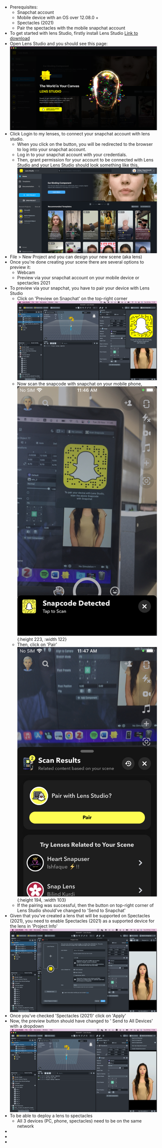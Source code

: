 - Prerequisites:
	- Snapchat account
	- Mobile device with an OS over 12.08.0 +
	- Spectacles (2021)
	- Pair the spectacles with the mobile snapchat account
- To get started with lens Studio, firstly install Lens Studio [Link to download](https://ar.snap.com/download)
- Open Lens Studio and you should see this page:
  ![image.png](../assets/image_1669674860025_0.png)
- Click Login to my lenses, to connect your snapchat account with lens studio.
	- When you click on the button, you will be redirected to the browser to log into your snapchat account.
	- Log in to your snapchat account with your credentials.
	- Then, grant permission for your account to be connected with Lens Studio and your Lens Studio should look something like this,
	  ![image.png](../assets/image_1669675146348_0.png)
- File > New Project and you can design your new scene (aka lens)
- Once you're done creating your scene there are several options to preview it:
	- Webcam
	- Preview via your snapchat account on your mobile device or spectacles 2021
- To preview via your snapchat, you have to pair your device with Lens Studio
	- Click on 'Preview on Snapchat' on the top-right corner
	  ![image.png](../assets/image_1669675447230_0.png)
	- Now scan the snapcode with snapchat on your mobile phone,
	  ![IMG_EBE8590240FF-1.jpeg](../assets/IMG_EBE8590240FF-1_1669675628063_0.jpeg){:height 223, :width 122}
	- Then, click on 'Pair'
	  ![IMG_C9A8F960D330-1.jpeg](../assets/IMG_C9A8F960D330-1_1669675748412_0.jpeg){:height 194, :width 103}
	- If the pairing was successful, then the button on top-right corner of Lens Studio should've changed to 'Send to Snapchat'
- Given that you've created a lens that will be supported on Spectacles (2021), you need to enable Spectacles (2021) as a supported device for the lens in 'Project Info'
  ![image.png](../assets/image_1669675993869_0.png)
- Once you've checked 'Spectacles (2021)' click on 'Apply'
- Now, the preview button should have changed to ' Send to All Devices' with a dropdown
  ![image.png](../assets/image_1669676093325_0.png)
- To be able to deploy a lens to spectacles
	- All 3 devices (PC, phone, spectacles) need to be on the same network
-
-
-